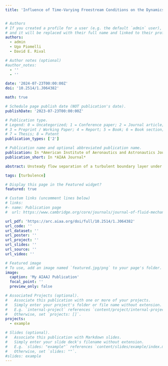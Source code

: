 ```yaml
---
title: 'Influence of Time-Varying Freestream Conditions on the Dynamics of Unsteady Boundary-Layer Separation'


# Authors
# If you created a profile for a user (e.g. the default `admin` user), write the username (folder name) here
# and it will be replaced with their full name and linked to their profile.
authors:
  - admin
  - Ugo Piomelli
  - David E. Rival

# Author notes (optional)
#author_notes:
  - ''
  - ''

date: '2024-07-23T00:00:00Z'
doi: '10.2514/1.J064382'

math: true

# Schedule page publish date (NOT publication's date).
publishDate: '2023-07-23T00:00:00Z'

# Publication type.
# Legend: 0 = Uncategorized; 1 = Conference paper; 2 = Journal article;
# 3 = Preprint / Working Paper; 4 = Report; 5 = Book; 6 = Book section;
# 7 = Thesis; 8 = Patent
publication_types: ['2']

# Publication name and optional abbreviated publication name.
publication: In *American Institute of Aeronautics and Astronautics Journal*
publication_short: In *AIAA Journal*

abstract: Unsteady flow separation of a turbulent boundary layer under dynamic pressure gradients is investigated using the Large-Eddy Simulation technique. The unsteadiness is introduced by prescribing an oscillating freestream vertical-velocity profile at the top boundary of the domain. Although previous studies, including Ambrogi et al. (Journal of Fluid Mechanics, Vol. 945, Aug. 2022, p. A10) and Ambrogi et al. (Journal of Fluid Mechanics, Vol. 972, Oct. 2023, p. A36), focused on the kinematics of the flow and the effects of the oscillation frequency on flow separation, the goal of this paper is to analyze the effects of three time-varying freestream-forcing profiles while the oscillation frequency is kept the same for all Cases. Whereas in Case A the freestream-velocity profile changes from suction–blowing to blowing–suction in a complete cycle, Cases B and C are both suction–blowing only and the strength of the adverse pressure gradient is modulated in time. Moreover, the boundary layer in Case B never approaches a zero-pressure gradient condition. A closed separation bubble is formed for all Cases; however, its dimensions change depending on the far-field forcing. The time evolution of turbulent kinetic energy (TKE) reveals an advection mechanism of turbulent structures out of the domain for all Cases. Whereas in Case A and C the high-TKE region, generated in the separated shear layer, is washed out of the domain as a rigid body, in Case B the separation bubble remains present and the advection mechanism of TKE is characterized by a breathing pattern.

tags: [turbulence]

# Display this page in the Featured widget?
featured: true

# Custom links (uncomment lines below)
# links:
#- name: Publication page
#  url: https://www.cambridge.org/core/journals/journal-of-fluid-mechanics/article/characterization-of-unsteady-separation-in-a-turbulent-boundary-layer-mean-and-phaseaveraged-flow/25802765C211036318F556F5DF29F46E

url_pdf: 'https://arc.aiaa.org/doi/full/10.2514/1.J064382'
url_code: ''
url_dataset: ''
url_poster: ''
url_project: ''
url_slides: ''
url_source: ''
url_video: ''

# Featured image
# To use, add an image named `featured.jpg/png` to your page's folder.
image:
  caption: 'My AIAAJ Publication'
  focal_point: ''
  preview_only: false

# Associated Projects (optional).
#   Associate this publication with one or more of your projects.
#   Simply enter your project's folder or file name without extension.
#   E.g. `internal-project` references `content/project/internal-project/index.md`.
#   Otherwise, set `projects: []`.
projects:
  - example

# Slides (optional).
#   Associate this publication with Markdown slides.
#   Simply enter your slide deck's filename without extension.
#   E.g. `slides: "example"` references `content/slides/example/index.md`.
#   Otherwise, set `slides: ""`.
#slides: example
---
```




